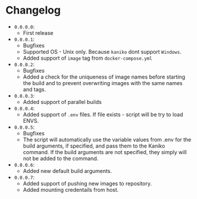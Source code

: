 # Changelog
* `0.0.0.0`:
    * First release
* `0.0.0.1`:
    * Bugfixes
    * Supported OS - Unix only. Because `kaniko` dont support `Windows`.
    * Added support of `image` tag from `docker-compose.yml`
* `0.0.0.2`:
    * Bugfixes
    * Added a check for the uniqueness of image names before starting the build and to prevent overwriting images with the same names and tags.
* `0.0.0.3`:
    * Added support of parallel builds
* `0.0.0.4`:
    * Added support of `.env` files. If file exists - script will be try to load ENVS.
* `0.0.0.5`:
    * Bugfixes
    * The script will automatically use the variable values from .env for the build arguments, if specified, and pass them to the Kaniko command. If the build arguments are not specified, they simply will not be added to the command.
* `0.0.0.6`:
    * Added new default build arguments.
* `0.0.0.7`:
    * Added support of pushing new images to repository.
    * Added mounting credentails from host.
